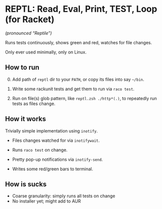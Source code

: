 # REPTL: Read, Eval, Print, TEST, Loop (for Racket)

_(pronounced “Reptile”)_

Runs tests continuously, shows green and red, watches for file changes.

Only ever used minimally, only on Linux.

## How to run
0. Add path of `reptl` dir to your `PATH`, or copy its files into say `~/bin`.

1. Write some rackunit tests and get them to run via `raco test`.

2. Run on file(s) glob pattern, like `reptl.zsh ./http*(.)`, to repeatedly run tests as files change.

## How it works
Trivially simple implementation using `inotify`.

- Files changes watched for via `inotifywait`.

- Runs `raco test` on change.

- Pretty pop-up notifications via `inotify-send`.

- Writes some red/green bars to terminal.

## How is sucks
- Coarse granularity: simply runs all tests on change
- No installer yet; might add to AUR
